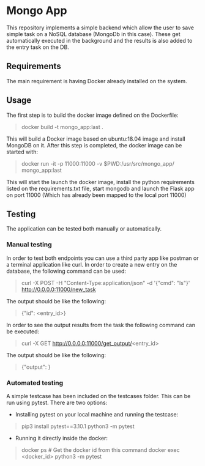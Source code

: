 # Mongo App

This repository implements a simple backend which allow the user to save simple
task on a NoSQL database (MongoDb in this case). These get automatically
executed in the background and the results is also added to the entry task on
the DB.

## Requirements
The main requirement is having Docker already installed on the system.

## Usage
The first step is to build the docker image defined on the Dockerfile:

> docker build -t mongo_app:last .

This will build a Docker image based on ubuntu:18.04 image and install MongoDB
on it.
After this step is completed, the docker image can be started with:

> docker run -it -p 11000:11000 -v $PWD:/usr/src/mongo_app/ mongo_app:last

This will start the launch the docker image, install the python requirements
listed on the requirements.txt file, start mongodb and launch the Flask app on
port 11000 (Which has already been mapped to the local port 11000)

## Testing

The application can be tested both manually or automatically.

### Manual testing

In order to test both endpoints you can use a third party app like postman
or a terminal application like curl.
In order to create a new entry on the database, the following command can be
used:

> curl -X POST -H "Content-Type:application/json" -d '{"cmd": "ls"}' http://0.0.0.0:11000/new_task

The output should be like the following:

> {"id": <entry_id>}

In order to see the output results from the task the following command can be
executed:

> curl -X GET http://0.0.0.0:11000/get_output/<entry_id>

The output should be like the following:

> {"output": <output>}

### Automated testing

A simple testcase has been included on the testcases folder. This can be run
using pytest.
There are two options:

- Installing pytest on your local machine and running the testcase:

> pip3 install pytest==3.10.1
> python3 -m pytest

- Running it directly inside the docker:

> docker ps # Get the docker id from this command
> docker exec <docker_id> python3 -m pytest
